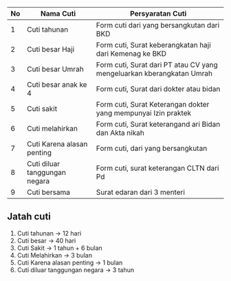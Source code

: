 | No | Nama Cuti                     | Persyaratan Cuti                                                      |
|----|-------------------------------|-----------------------------------------------------------------------|
| 1  | Cuti tahunan                  | Form cuti dari yang bersangkutan dari BKD                             |
| 2  | Cuti besar Haji               | Form cuti, Surat keberangkatan haji dari Kemenag ke BKD               |
| 3  | Cuti besar Umrah              | Form cuti, Surat dari PT atau CV yang mengeluarkan kberangkatan Umrah |
| 4  | Cuti besar anak ke 4          | Form cuti, Surat dari dokter atau bidan                               |
| 5  | Cuti sakit                    | Form cuti, Surat Keterangan dokter yang mempunyai Izin praktek        |
| 6  | Cuti melahirkan               | Form cuti, Surat keterangand ari Bidan dan Akta nikah                 |
| 7  | Cuti Karena alasan penting    | Form cuti, dari yang bersangkutan                                     |
| 8  | Cuti diluar tanggungan negara | Form cuti, surat keterangan CLTN dari Pd                              |
| 9  | Cuti bersama                  | Surat edaran dari 3 menteri                                           |

## Jatah cuti
1. Cuti tahunan -> 12 hari
2. Cuti besar -> 40 hari
3. Cuti Sakit -> 1 tahun + 6 bulan
4. Cuti Melahirkan -> 3 bulan
5. Cuti Karena alasan penting -> 1 bulan
6. Cuti diluar tanggungan negara -> 3 tahun